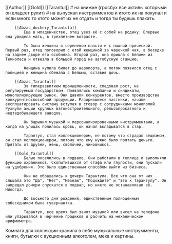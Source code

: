 
[[Author]]
    [[Gold]]
        [[Tarantul]]
            # на книжке (гросбух все активы которыми он владеет рулит)
            # на выпускал инструмментов и ктото их на покупал и если много то ктото может их не отдать и тогда ты будешь плакать.

        [[Abzac_dochery_Tarantula]]
            Еще в младенчестве, отец увез её с собой на родину. Впервые она увидела мать, в трехлетнем возрасте.

            То была женщина в сереневом пальто и с пышной прической. Первый раз, отец поговорил с етой женщиной за чашечкой чая, в беседке на заднем дворе его особняка. Второй раз, она пришла с Белыми из Темнолеса и отвезла в большой город на автобусную станцию.

            Женщина купила билет до аеропорта, а потом появился отец с полицией и женщина сбежала с Белыми, оставив дочь.
        
        [[Abzac_Tarantul]]
            За гиперазвитием промышленности, следовал рост, не регулируемый государством. Появлялись компании и синдикаты, монополизирующие рынок. Они давили конкурентов, вместо производства конкурентноспособной продукции. Разорившиеся частники, начали експлуатировать систему вступая в сговор с сотрудниками монополий. Рухнули акции крупных вагоностроительного, рельсопрокатного и нефтедобывающего заводов. 
            
            Он барыжил музыкой и персонализированными инструмментами, а когда на улицах полилась кровь, он начал вкладыватся в стаф.

            Тарантул, стал коллекционером, не потому что страдал вещизмом, он стал коллекционером, потому что ему нужно было прятать деньги. Прятать от друзей, жены, сволочей, чиновников.
        
        [[Gold_Tarantul]]
            Белые поселились в подвале. Они работали в теплице и выполняли функцию охранников. Скопытившихся от стафа или глупости, они пускали на удобрения. Это было единственным способом выйти из бизнеса. 

            Они не обращались к дочери Тарантула. Все что она от них слышала это "Да", "Нет", "Незнаю", "Подождите" и "Это к Тарантулу". Он запрещал дочери спускатся в подвал, но никто не останавливал её. Никогда. 

            До восьмого дня рождения, единственным полноценным собеседником была гувернантка.

            Тарантул, все время был занят музыкой или висел на телефоне или упарывался в черчение графиков и расчеты на механическом арифмометре.





Комната для коллекции хранила в себе музыкальные инструмменты, книги, бутылки с аукционным алкоголем, меха и картины.

